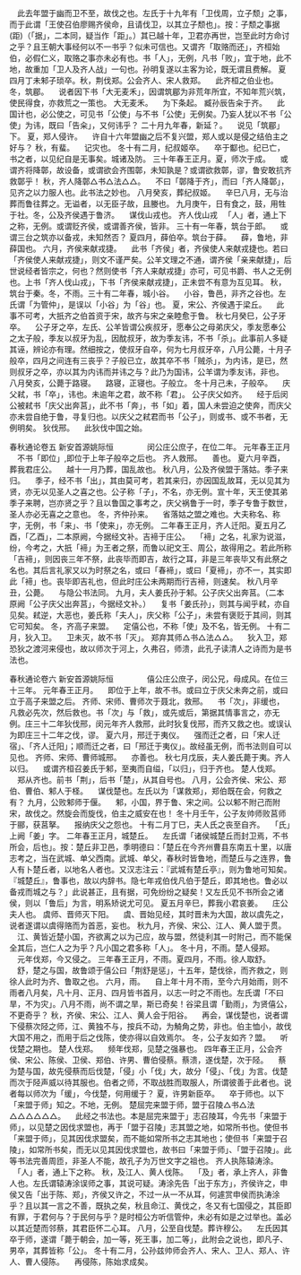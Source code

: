 <!-- { "loadSidebar": true } -->
　此去年盟于幽而卫不至，故伐之也。左氏于十九年有「卫伐周，立子颓」之事，而于此谓「王使召伯廖赐齐侯命，且请伐卫，以其立子颓也」。按：子颓之事据(距)（「据」，二本同，疑当作「距」。）其已越十年，卫君亦再世，岂至此时方命讨之乎？且王朝大事经何以不一书乎？似未可信也。又谓齐「取赂而还」，齐桓始伯，必假仁义，取赂之事亦未必有也。书「人」，无例，凡书「败」，宜于地，此不地，故重加「卫人及齐人战」一句也。孙明复遂以主客为论，既无谓且费解。
夏四月丁未邾子琐卒。秋，荆伐郑。公会齐人、宋人救郑。
　此齐桓之伯业也。
冬，筑郿。
　说者因下书「大无麦禾」，因谓筑郿为非荒年所宜，不知年荒兴筑，使民得食，亦救荒之一策也。
大无麦禾。
　为下条起。
臧孙辰告籴于齐。
　此国计也，必公使之，可见书「公使」与不书「公使」无例矣。乃妄人犹以不书「公使」为讳，既曰「告籴」，又何讳乎？
二十月九年春，新延？。
　说见「筑郿」下。
夏，郑人侵许。
　许自十六年盟幽之后不复兴盟，郑人或以是侵之结伯主之好与？
秋，有蜚。
　记灾也。
冬十有二月，纪叔姬卒。
　卒于酅也。纪已亡，书之者，以见纪自是无事矣。城诸及防。
三十年春王正月。夏，师次于成。
　或谓齐将降鄣，故设备，或谓欲会齐围鄣，未知孰是？或谓欲救鄣，谬，鲁安敢抗齐救鄣乎！
秋，齐人降鄣△书△法△△。
　不曰「鄣降于齐」，而曰「齐人降鄣」，见齐之以力服人也。此书法之妙也。
八月癸亥，葬纪叔姬。
　辛巳八月，无与治葬而鲁往葬之。无谥者，以无臣子故，且媵也。
九月庚午，日有食之，鼓，用牲于社。冬，公及齐侯遇于鲁济。
　谋伐山戎也。
齐人伐山戎
　「人」者，通上下之称，无例。或谓贬齐侯，或谓善齐侯，皆非。
三十有一年春，筑台于郎。
　或谓三台之筑亦以备戎，未知然否？
夏四月，薛伯卒。筑台于薛。
　薛，鲁地，非薛国也。
六月，齐侯来献戎捷。
　此书「齐侯」者，齐侯使人来献戎捷也。若曰「齐侯使人来献戎捷」，则文不谨严矣。公羊文理之不通，谓齐侯「亲来献捷」，后世说经者皆宗之，何也？然则使书「齐人来献戎捷」亦可，可见书爵、书人之无例也。上书「齐人伐山戎」，下书「齐侯来献戎捷」，正未尝不有意为互见耳。
秋，筑台于秦。冬，不雨。三十有二年春，城小谷。
　小谷，鲁邑，非齐之谷也。左氏谓「为管仲」，是误以「小谷」为「谷」也。
夏，宋公、齐侯遇于梁丘。
　此事不可考，大扺齐之伯首资于宋，故齐与宋之亲睦愈于鲁。
秋七月癸巳，公子牙卒。
　公子牙之卒，左氏、公羊皆谓公疾叔牙，愿奉公之母弟庆父，季友愿奉公之太子般，季友以叔牙为乱，因酖叔牙，故为季友讳，不书「杀」。此事前人多疑其诬，辨论亦有理。然细按之，使叔牙自卒，何为七月叔牙卒，八月公薨，十月子般卒，四月之间连有三丧乎？子般已立，故其卒不书「贼杀」，为内讳，是已，然则叔牙之卒，亦以其为内讳而并讳之与？此乃为国讳，公羊谓为季友讳，非也。
八月癸亥，公薨于路寝。
　路寝，正寝也。子般立。
冬十月己未，子般卒。
　庆父弒，书「卒」，讳也。未逾年之君，故不称「君」。
公子庆父如齐。
　经于后闵公被弒书「庆父出奔莒」，此不书「奔」，书「如」着，国人未尝迫之使奔，而庆父亦未尝自绝于鲁，寻复归也。以庆父之弒君而书「公子」，则或书、或不书者，无例明矣。
狄伐邢。
　此狄伐中国之始。

春秋通论卷五
新安首源姚际恒
　　　　闵公庄公庶子，在位二年。
元年春王正月
　不书「即位」,即位于上年子般卒之后也。
齐人救邢。
　善也。
夏六月辛酉，葬我君庄公。
　越十一月乃葬，国乱故也。
秋八月，公及齐侯盟于落姑。季子来归。
　季子，经不书「出」，其由莫可考，若其来归，亦因国乱故耳，无以见其为贤，亦无以见圣人之喜之也。公子称「子」，不名，亦无例。宣十年，天王使其弟季子来聘，岂亦贤之乎？且以鲁国之事考之，庆父祸鲁于一时，季子专鲁于数世，圣人亦必无喜之之意也。
冬，齐仲孙来。
　省落姑之盟之难也。大夫称名、称字，无例，书「来」、书「使来」，亦无例。
二年春王正月，齐人迁阳。夏五月乙酉，「乙酉」，二本原阙，今据经文补。吉褅于庄公。
　「褅」之名，礼家为说滋，纷，今考之，大扺「褅」为王者之祭，而鲁以祀文王、周公，故得用之。若此所称「吉褅」，则因丧三年不祭，此丧毕而即吉，故行之耳，非是三年丧毕又有此祭之名也。其后言礼家又以为时祭之名，或曰「春褅」，或曰「夏褅」，亦不一，其实即此「褅」也。丧毕即吉礼也，但此时庄公未两期而行吉褅，则速矣。
秋八月辛丑，公薨。
　与隐公书法同。
九月，夫人姜氏孙于邾。公子庆父出奔莒。（二本原阙「公子庆父出奔莒」，今据经文补。）
　复书「姜氏孙」，则其与闻乎弒，亦自见矣。弒逆，大恶也，姜氏称「夫人」，庆父称「公子」，未尝有褒贬于其间，则其它可知矣。
冬，齐高子来盟。
　定僖公也，不称「使」及不名，皆无例。
十有二月，狄入卫。
　卫未灭，故不书「灭」。
郑弃其师△书△法△△。
　狄入卫，郑恐狄之渡河来侵也，故以师次于河上，久弗召，师溃，此孔子读清人之诗而为是书法也。

春秋通论卷六
新安首源姚际恒
　　　　僖公庄公庶子，闵公兄，母成风。在位三十三年。
元年春王正月。
　即位于上年，故不书。或曰立于庆父未奔之前，或曰立于高子来盟之后。
齐师、宋师、曹师次于聂北，救邢。
　书「次」，非缓也，凡救必先次，然后救也。书「次」与「救」，或先或后，第据其情事言之，亦无例。庄三十二年狄伐邢，闵元年齐人救邢，此时狄复伐邢，而齐又救之也。或误认为即庄三十二年之伐，谬。
夏六月，邢迁于夷仪。
　强而迁之者，曰「宋人迁宿」、「齐人迁阳」；顺而迁之者，曰「邢迁于夷仪」。故经虽无例，而书法则自可以见也。
齐师、宋师、曹师城邢。
　亦善也。
秋七月戊辰，夫人姜氏薨于夷。齐人以归。
　或谓齐桓召姜氏于邾，至夷而自缢，「以归」，归于齐也。
楚人伐郑。
　郑从齐也。前书「荆」，后书「楚」，从其自号也。
八月，公会齐侯、宋公、郑伯、曹伯、邾人于柽。
　谋伐楚也。左氏以为「谋救郑」，郑伯既在会，何救之有？
九月，公败邾师于偃。
　邾，小国，界于鲁、宋之间。公以邾不附己而附宋，故伐之。然旋会而旋伐，伯主之威安在也！
冬十月壬午，公子友帅师败莒师于郦，获莒拏。
　报纳庆父之怨也。
十有二月丁巳，夫人氏之丧至自齐。
　「氏」上阙「姜」字。
二年春王正月，城楚丘。
　左氏谓「诸侯城楚丘而封卫焉，不书所会，后也」。按：楚丘非卫邑，季明德曰：「楚丘在今齐州曹县东南五十里，以唐志考之，当在武城、单父西南。武城、单父，春秋时皆鲁地，而楚丘与之连界，鲁人有卜楚丘者，以地名人者也。又汉志注云：『武城有楚丘亭』，则为鲁地可知矣。『城楚丘』，鲁事也，故以内辞书。隐七年戎伯伐凡伯于楚丘，即其地也。鲁必以备戎而城之与？」此说甚正，且有据，可免纷纷之疑矣！又左氏见不书所会之诸侯，则以「鲁后」为言，明系矫说尤可见。
夏五月辛巳，葬我小君哀姜。
　庄公夫人也。
虞师、晋师灭下阳。
　虞、晋始见经，其时晋未为大国，故以虞先之，说者遂谓以虞得赂而为首恶，妄也。
秋九月，齐侯、宋公、江人、黄人盟于贯。
　江、黄皆近楚小国，齐欲离之以为己应，故与盟，然徒利其一时附己，而不能保全其后，岂仁人之为乎？凡小国之君多称「人」。
冬十月，不雨。楚人侵郑。
　元年伐郑，今又侵之。
三年春王正月，不雨。夏四月，不雨。徐人取舒。
　舒，楚之与国，故鲁颂于僖公曰「荆舒是惩」，十五年，楚伐徐，而齐救之，则徐人此时为齐、鲁取之也。
六月，雨。
　自上年十月不雨，至今六月始雨，则不雨者八月矣，凡十月、正月、四月皆书首月，以志一时之不雨也。左氏谓「不曰旱，不为灾」。八月不雨，尚不谓之旱，斯已奇矣！谷梁且谓「勤雨」，为贤僖公，不更奇乎？
秋，齐侯、宋公、江人、黄人会于阳谷。
　再会，谋伐楚也，说者谓下侵蔡次陉之师，江、黄独不与，按兵不动，为觭角之势，非也。伯主恤小，故伐大国不用之，而用于后之伐陈，使亦得以自效焉尔。
冬，公子友如齐？盟。
　听伐楚之期也。
楚人伐郑。
　频年伐郑，见楚之强暴也。
四年春王正月，公会齐侯、宋公、陈侯、卫侯、郑伯、许男、曹伯侵蔡。蔡溃，遂伐楚，次于陉。
　蔡为楚与国，故先侵蔡而后伐楚，「侵」小「伐」大，故分「侵」、「伐」为言。伐楚而次于陉声威以待其服也。伯者之师，不取战胜而取服人，所谓彼善于此者也。说者每以师次为「缓」，今伐楚，何用缓于？
夏，许男新臣卒。
　卒于师也。以下「来盟于师」知之。不地，无例。
楚屈完来盟于师，盟于召陵△书△法△△△△△△。
　此经之书法也。本是屈完来盟于」志召陵耳，今先书「来盟于师」，以见楚之因伐求盟也，再于「盟于召陵」志其盟之地，如常所书也。使但书「来盟于师」，见其因伐求盟矣，而不能如常所书之志其地也；使但书「来盟于召陵」，如常所书矣，而无以见其因伐求盟也，故书曰「来盟于师」、「盟于召陵」。此等书法完善周匝，非圣人不能，故孔子为万世文字之祖也。
齐人执陈辕涛涂。
　「人」者，通上下之称。
秋，及江人、黄人伐陈。
　「及」者，承上齐人，非鲁人也。左氏谓辕涛涂误师之事，其说可疑。涛涂先告「出于东方」，齐侯许之，申侯又告「出于陈、郑」，齐侯又许之，不过一从一不从耳，何遽赏申侯而执涛涂乎？且以其一言之不善，既执之矣，秋且命江、黄伐之，冬又有七国侵之，其臣即有罪，于君何与？于民何与乎？是时桓公方听信管仲，未必有如是之过举也。盖必以其近楚而邻蔡，其君臣怀二心耳。
八月，公至自伐楚。葬许穆公。
　左氏因其卒于师，遂谓「薨于朝会，加一等，死王事，加二等」，此附会之说也，即凡子、男卒，其葬皆称「公」。
冬十有二月，公孙兹帅师会齐人、宋人、卫人、郑人、许人、曹人侵陈。
　再侵陈，陈始求成矣。
